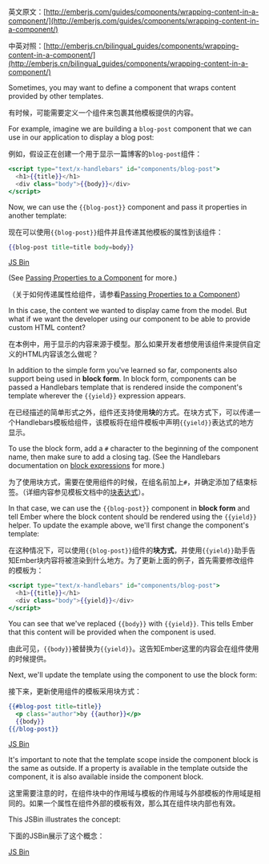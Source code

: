 英文原文：[http://emberjs.com/guides/components/wrapping-content-in-a-component/](http://emberjs.com/guides/components/wrapping-content-in-a-component/)

中英对照：[http://emberjs.cn/bilingual_guides/components/wrapping-content-in-a-component/](http://emberjs.cn/bilingual_guides/components/wrapping-content-in-a-component/)

Sometimes, you may want to define a component that wraps content
provided by other templates.

有时候，可能需要定义一个组件来包裹其他模板提供的内容。

For example, imagine we are building a `blog-post` component that we can
use in our application to display a blog post:

例如，假设正在创建一个用于显示一篇博客的`blog-post`组件：

```handlebars
<script type="text/x-handlebars" id="components/blog-post">
  <h1>{{title}}</h1>
  <div class="body">{{body}}</div>
</script>
```

Now, we can use the `{{blog-post}}` component and pass it properties
in another template:

现在可以使用`{{blog-post}}`组件并且传递其他模板的属性到该组件：

```handlebars
{{blog-post title=title body=body}}
```

<a class="jsbin-embed" href="http://jsbin.com/obogub/1/embed?live">JS Bin</a><script src="http://static.jsbin.com/js/embed.js"></script>

(See [Passing Properties to a Component](/guides/components/passing-properties-to-a-component/) for more.)

（关于如何传递属性给组件，请参看[Passing Properties to a Component](/guides/components/passing-properties-to-a-component/)）

In this case, the content we wanted to display came from the model. But
what if we want the developer using our component to be able to provide custom
HTML content?

在本例中，用于显示的内容来源于模型。那么如果开发者想使用该组件来提供自定义的HTML内容该怎么做呢？

In addition to the simple form you've learned so far, components also
support being used in **block form**. In block form, components can be
passed a Handlebars template that is rendered inside the component's
template wherever the `{{yield}}` expression appears.

在已经描述的简单形式之外，组件还支持使用**块**的方式。在块方式下，可以传递一个Handlebars模板给组件，该模板将在组件模板中声明`{{yield}}`表达式的地方显示。

To use the block form, add a `#` character to the
beginning of the component name, then make sure to add a closing tag.
(See the Handlebars documentation on [block expressions](http://handlebarsjs.com/#block-expressions) for more.)

为了使用块方式，需要在使用组件的时候，在组名前加上`#`，并确定添加了结束标签。（详细内容参见模板文档中的[块表达式](http://handlebarsjs.com/#block-expressions)）。

In that case, we can use the `{{blog-post}}` component in **block form**
and tell Ember where the block content should be rendered using the
`{{yield}}` helper. To update the example above, we'll first change the component's
template:

在这种情况下，可以使用`{{blog-post}}`组件的**块方式**，并使用`{{yield}}`助手告知Ember块内容将被渲染到什么地方。为了更新上面的例子，首先需要修改组件的模板为：

```handlebars
<script type="text/x-handlebars" id="components/blog-post">
  <h1>{{title}}</h1>
  <div class="body">{{yield}}</div>
</script>
```

You can see that we've replaced `{{body}}` with `{{yield}}`. This tells
Ember that this content will be provided when the component is used.

由此可见，`{{body}}`被替换为`{{yield}}`。这告知Ember这里的内容会在组件使用的时候提供。

Next, we'll update the template using the component to use the block
form:

接下来，更新使用组件的模板采用块方式：

```handlebars
{{#blog-post title=title}}
  <p class="author">by {{author}}</p>
  {{body}}
{{/blog-post}} 
```

<a class="jsbin-embed" href="http://jsbin.com/osulic/1/embed?live">JS Bin</a><script src="http://static.jsbin.com/js/embed.js"></script>

It's important to note that the template scope inside the component
block is the same as outside. If a property is available in the template
outside the component, it is also available inside the component block.

这里需要注意的时，在组件块中的作用域与模板的作用域与外部模板的作用域是相同的。如果一个属性在组件外部的模板有效，那么其在组件块内部也有效。

This JSBin illustrates the concept:

下面的JSBin展示了这个概念：

<a class="jsbin-embed" href="http://jsbin.com/iqocuf/1/embed?live">JS Bin</a><script src="http://static.jsbin.com/js/embed.js"></script>
